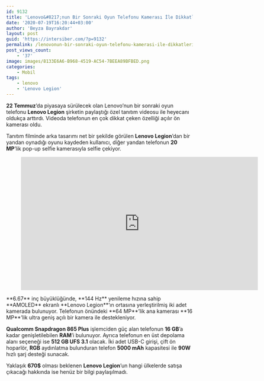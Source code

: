 ```yaml
---
id: 9132
title: 'Lenovo&#8217;nun Bir Sonraki Oyun Telefonu Kamerası İle Dikkatleri Üstüne Çekiyor'
date: '2020-07-19T16:20:44+03:00'
author: 'Beyza Bayrakdar'
layout: post
guid: 'https://intersiber.com/?p=9132'
permalink: /lenovonun-bir-sonraki-oyun-telefonu-kamerasi-ile-dikkatleri-ustune-cekiyor/
post_views_count:
    - '37'
image: images/8133E6A6-B968-4519-AC54-7BEEA89BFBED.png
categories:
    - Mobil
tags:
    - lenovo
    - 'Lenovo Legion'
---
```


**22 Temmuz**’da piyasaya sürülecek olan Lenovo’nun bir sonraki oyun telefonu **Lenovo Legion** şirketin paylaştığı özel tanıtım videosu ile heyecanı oldukça arttırdı. Videoda telefonun en çok dikkat çeken özelliği açılır ön kamerası oldu.

Tanıtım filminde arka tasarımı net bir şekilde görülen **Lenovo Legion**’dan bir yandan oynadığı oyunu kaydeden kullanıcı, diğer yandan telefonun **20 MP**’lik pop-up selfie kamerasıyla selfie çekiyor.

<figure class="wp-block-embed-youtube wp-block-embed is-type-video is-provider-youtube wp-embed-aspect-16-9 wp-has-aspect-ratio"><div class="wp-block-embed__wrapper"><span class="embed-youtube" style="text-align:center; display: block;"><iframe allowfullscreen="true" class="youtube-player" height="360" src="https://www.youtube.com/embed/gmo401fsj30?version=3&rel=1&fs=1&autohide=2&showsearch=0&showinfo=1&iv_load_policy=1&wmode=transparent" style="border:0;" width="640"></iframe></span></div></figure>**6.67** inç büyüklüğünde, **144 Hz** yenileme hızına sahip **AMOLED** ekranlı **Lenovo Legion**’ın ortasına yerleştirilmiş iki adet kamerada bulunuyor. Telefonun önündeki **64 MP**’lik ana kamerası **16 MP**’lik ultra geniş açılı bir kamera ile destekleniyor.

**Qualcomm Snapdragon 865 Plus** işlemciden güç alan telefonun **16 GB**’a kadar genişletilebilen **RAM**’i bulunuyor. Ayrıca telefonun en üst depolama alanı seçeneği ise **512 GB UFS 3.1** olacak. İki adet USB-C girişi, çift ön hoparlör, **RGB** aydınlatma bulunduran telefon **5000 mAh** kapasitesi ile **90W** hızlı şarj desteği sunacak.

Yaklaşık **670$** olması beklenen **Lenovo Legion**’un hangi ülkelerde satışa çıkacağı hakkında ise henüz bir bilgi paylaşılmadı.